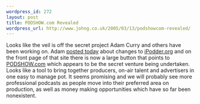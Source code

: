 ```yaml
--- 
wordpress_id: 272
layout: post
title: PODSHOW.com Revealed
wordpress_url: http://www.johng.co.uk/2005/03/13/podshowcom-revealed/
---
```

Looks like the veil is off the secret project Adam Curry and others have been working on. Adam <a href="http://www.curry.com/2005/03/13#a3747">posted today</a> about changes to <a href="http://www.ipodder.org">iPodder.org</a> and on the front page of that site there is now a large button that points to <a href="http://www.podshow.com">PODSHOW.com</a> which appears to be the secret venture being undertaken. Looks like a tool to bring together producers, on-air talent and advertisers in one easy to manage pot. It seems promising and we will probably see more professional podcasts as people move into their preferred area on production, as well as money making opportunities which have so far been nonexistent.
